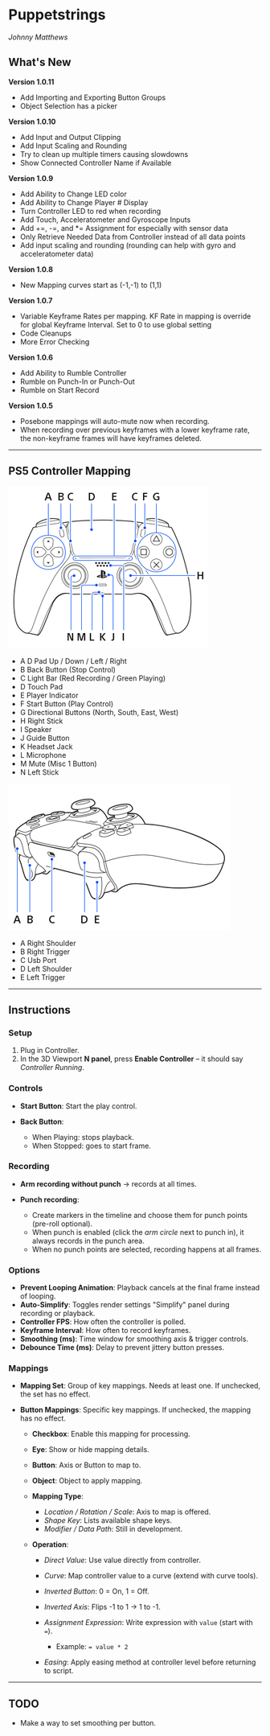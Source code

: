 # Puppetstrings
*Johnny Matthews*

## What's New

**Version 1.0.11**

* Add Importing and Exporting Button Groups
* Object Selection has a picker

**Version 1.0.10**

* Add Input and Output Clipping
* Add Input Scaling and Rounding
* Try to clean up multiple timers causing slowdowns
* Show Connected Controller Name if Available


**Version 1.0.9**

* Add Ability to Change LED color
* Add Ability to Change Player # Display
* Turn Controller LED to red when recording
* Add Touch, Acceleratometer and Gyroscope Inputs
* Add +=, -=, and *= Assignment for especially with sensor data
* Only Retrieve Needed Data from Controller instead of all data points
* Add input scaling and rounding (rounding can help with gyro and acceleratometer data)

**Version 1.0.8**

* New Mapping curves start as (-1,-1) to (1,1)


**Version 1.0.7**

* Variable Keyframe Rates per mapping. KF Rate in mapping is override for global Keyframe Interval. Set to 0 to use global setting
* Code Cleanups
* More Error Checking


**Version 1.0.6**

* Add Ability to Rumble Controller
* Rumble on Punch-In or Punch-Out
* Rumble on Start Record

**Version 1.0.5**

* Posebone mappings will auto-mute now when recording.
* When recording over previous keyframes with a lower keyframe rate, the non-keyframe frames will have keyframes deleted.

---





## PS5 Controller Mapping

![PS5 Controller Front](img_hw_controller_front.png)

* A  D Pad Up / Down / Left / Right
* B  Back Button  (Stop Control)
* C  Light Bar   (Red Recording / Green Playing)
* D  Touch Pad
* E  Player Indicator
* F  Start Button   (Play Control)
* G  Directional Buttons (North, South, East, West)
* H  Right Stick
* I  Speaker
* J  Guide Button
* K  Headset Jack
* L  Microphone
* M  Mute (Misc 1 Button)
* N  Left Stick

![PS5 Controller Top](img_hw_controller_top.png)

* A  Right Shoulder
* B  Right Trigger
* C  Usb Port
* D  Left Shoulder
* E  Left Trigger

---



## Instructions

### Setup

1. Plug in Controller.
2. In the 3D Viewport **N panel**, press **Enable Controller** – it should say *Controller Running*.

### Controls

* **Start Button**: Start the play control.
* **Back Button**:

  * When Playing: stops playback.
  * When Stopped: goes to start frame.

### Recording

* **Arm recording without punch** → records at all times.
* **Punch recording**:

  * Create markers in the timeline and choose them for punch points (pre-roll optional).
  * When punch is enabled (click the *arm circle* next to punch in), it always records in the punch area.
  * When no punch points are selected, recording happens at all frames.

### Options

* **Prevent Looping Animation**: Playback cancels at the final frame instead of looping.
* **Auto-Simplify**: Toggles render settings "Simplify" panel during recording or playback.
* **Controller FPS**: How often the controller is polled.
* **Keyframe Interval**: How often to record keyframes.
* **Smoothing (ms)**: Time window for smoothing axis & trigger controls.
* **Debounce Time (ms)**: Delay to prevent jittery button presses.

### Mappings

* **Mapping Set**: Group of key mappings. Needs at least one. If unchecked, the set has no effect.
* **Button Mappings**: Specific key mappings. If unchecked, the mapping has no effect.

  * **Checkbox**: Enable this mapping for processing.
  * **Eye**: Show or hide mapping details.
  * **Button**: Axis or Button to map to.
  * **Object**: Object to apply mapping.
  * **Mapping Type**:

    * *Location / Rotation / Scale*: Axis to map is offered.
    * *Shape Key*: Lists available shape keys.
    * *Modifier / Data Path*: Still in development.
  * **Operation**:

    * *Direct Value*: Use value directly from controller.
    * *Curve*: Map controller value to a curve (extend with curve tools).
    * *Inverted Button*: 0 = On, 1 = Off.
    * *Inverted Axis*: Flips -1 to 1 → 1 to -1.
    * *Assignment Expression*: Write expression with `value` (start with `=`).

      * Example: `= value * 2`
    * *Easing*: Apply easing method at controller level before returning to script.

---

## TODO

* Make a way to set smoothing per button.